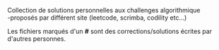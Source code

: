Collection de solutions personnelles aux challenges algorithmique  
-proposés par différent site (leetcode, scrimba, codility etc...)

Les fichiers marqués d'un **\#** sont des corrections/solutions écrites par d'autres personnes. 
